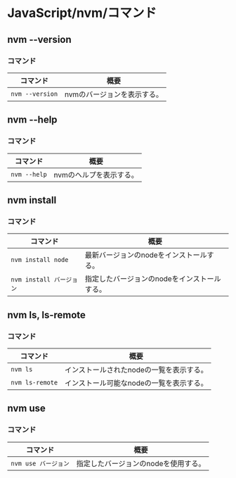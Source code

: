 # JavaScript/nvm/コマンド

## nvm --version

### コマンド

| コマンド        | 概要                        |
| --------------- | --------------------------- |
| `nvm --version` | nvmのバージョンを表示する。 |

## nvm --help

### コマンド

| コマンド     | 概要                    |
| ------------ | ----------------------- |
| `nvm --help` | nvmのヘルプを表示する。 |

## nvm install

### コマンド

| コマンド                 | 概要                                         |
| ------------------------ | -------------------------------------------- |
| `nvm install node`       | 最新バージョンのnodeをインストールする。     |
| `nvm install バージョン` | 指定したバージョンのnodeをインストールする。 |

## nvm ls, ls-remote

### コマンド

| コマンド        | 概要                                     |
| --------------- | ---------------------------------------- |
| `nvm ls`        | インストールされたnodeの一覧を表示する。 |
| `nvm ls-remote` | インストール可能なnodeの一覧を表示する。 |

## nvm use

### コマンド

| コマンド             | 概要                                 |
| -------------------- | ------------------------------------ |
| `nvm use バージョン` | 指定したバージョンのnodeを使用する。 |
